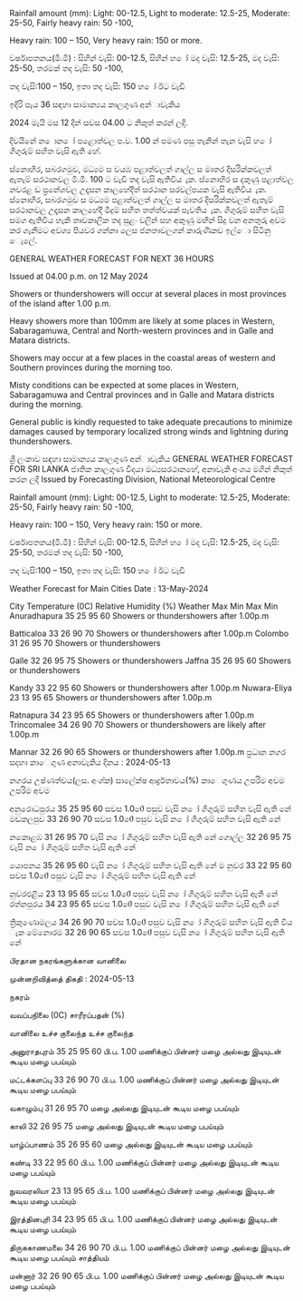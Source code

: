 Rainfall amount (mm): Light: 00-12.5, Light to moderate: 12.5-25, Moderate: 25-50, Fairly heavy rain: 50 -100,

Heavy rain: 100 – 150, Very heavy rain: 150 or more.

වර්ෂාපතනය(මි.මී) : සිහින් වැසි: 00-12.5, සිහින් හ ෝ මද වැසි: 12.5-25, මද වැසි: 25-50, තරමක් තද වැසි: 50 -100,

තද වැසි:100 – 150, ඉතා තද වැසි: 150 හ ෝ ඊට වැඩි

ඉදිරි පැය 36 සඳහා සාමාන්‍යය කාලගුණ අන්‍ාවැකිය

2024 මැයි මස 12 දින්‍ සවස 04.00 ට නිකුත් කරන්‍ ලදි.

දිවයිනේ න ොන ෝ පළොත්වල ප.ව. 1.00 න් පමණ පසු තැනින් තැන වැසි හ ෝ ගිගුරුම් සහිත වැසි ඇති හේ.

ස්නොහිර, සබරගමුව, මධ්‍යම ස වයඹ පළාත්වලත් ගාල්ල ස මාතර දිසරික්කවලත් ඇතැම් සරථානවල මි.මී. 100 ට වැඩි තද වැසි ඇතිවිය ැක. ස්නොහිර ස දකුණු පළාත්වල නවරළ ඩ ප්‍රනේශවල උදෑසන කාලහේදීත් සරථාන සරවල්පයක වැසි ඇතිවිය ැක. ස්නොහිර, සබරගමුව ස මධ්‍යම පළාත්වලත් ගාල්ල ස මාතර දිසරික්කවලත් ඇතැම් සරථානවල උදෑසන කාලහේදී මීදුම් සහිත තත්ත්වයක් පැවතිය ැක. ගිගුරුම් සහිත වැසි සමග ඇතිවිය හැකි තාවකාලික තද සුළං වලින් සහ අකුණු මඟින් සිදු වන අනතුරු අවම කර ගැනීමට අවශ්‍ය පියවර ගන්නා ලෙස ජනතාවලගන් කාරුණිකව ඉල්ො සිටිනු ෙැලේ.

GENERAL WEATHER FORECAST FOR NEXT 36 HOURS

Issued at 04.00 p.m. on 12 May 2024

Showers or thundershowers will occur at several places in most provinces of the island after 1.00 p.m.

Heavy showers more than 100mm are likely at some places in Western, Sabaragamuwa, Central and North-western provinces and in Galle and Matara districts.

Showers may occur at a few places in the coastal areas of western and Southern provinces during the morning too.

Misty conditions can be expected at some places in Western, Sabaragamuwa and Central provinces and in Galle and Matara districts during the morning.

General public is kindly requested to take adequate precautions to minimize damages caused by temporary localized strong winds and lightning during thundershowers.

ශ්‍රී ලංකාව සඳහා සාමාන්‍යය කාලගුණ අන්‍ාවැකිය GENERAL WEATHER FORECAST FOR SRI LANKA ජාතික කාලගුණ විදයා මධ්‍යසරථානහේ, අනාවැකි අංශය මගින් නිකුත් කරන ලදි Issued by Forecasting Division, National Meteorological Centre

Rainfall amount (mm): Light: 00-12.5, Light to moderate: 12.5-25, Moderate: 25-50, Fairly heavy rain: 50 -100,

Heavy rain: 100 – 150, Very heavy rain: 150 or more.

වර්ෂාපතනය(මි.මී) : සිහින් වැසි: 00-12.5, සිහින් හ ෝ මද වැසි: 12.5-25, මද වැසි: 25-50, තරමක් තද වැසි: 50 -100,

තද වැසි:100 – 150, ඉතා තද වැසි: 150 හ ෝ ඊට වැඩි

Weather Forecast for Main Cities Date : 13-May-2024

City Temperature (0C) Relative Humidity (%) Weather Max Min Max Min Anuradhapura 35 25 95 60 Showers or thundershowers after 1.00p.m

Batticaloa 33 26 90 70 Showers or thundershowers after 1.00p.m Colombo 31 26 95 70 Showers or thundershowers

Galle 32 26 95 75 Showers or thundershowers Jaffna 35 26 95 60 Showers or thundershowers

Kandy 33 22 95 60 Showers or thundershowers after 1.00p.m Nuwara-Eliya 23 13 95 65 Showers or thundershowers after 1.00p.m

Ratnapura 34 23 95 65 Showers or thundershowers after 1.00p.m Trincomalee 34 26 90 70 Showers or thundershowers are likely after 1.00p.m

Mannar 32 26 90 65 Showers or thundershowers after 1.00p.m ප්‍රධාන නගර සදහා කාෙගුණ අනාවැකිය දිනය : 2024-05-13

නගරය උෂ්ණත්වය(ලස. අංශ්‍ක) සාලේක්ෂ ආර්ද්‍රතාවය(%) කාෙගුණය උපරිම අවම උපරිම අවම

අනුරොධපුරය 35 25 95 60 සවස 1.00ේ පසුව වැසි න ෝ ගිගුරුම් සහිත වැසි ඇති නේ මඩකලපුව 33 26 90 70 සවස 1.00ේ පසුව වැසි න ෝ ගිගුරුම් සහිත වැසි ඇති නේ

නකොළඹ 31 26 95 70 වැසි න ෝ ගිගුරුම් සහිත වැසි ඇති නේ ගොල්ල 32 26 95 75 වැසි න ෝ ගිගුරුම් සහිත වැසි ඇති නේ

යොපනය 35 26 95 60 වැසි න ෝ ගිගුරුම් සහිත වැසි ඇති නේ ම නුවර 33 22 95 60 සවස 1.00ේ පසුව වැසි න ෝ ගිගුරුම් සහිත වැසි ඇති නේ

නුවරඑළිය 23 13 95 65 සවස 1.00ේ පසුව වැසි න ෝ ගිගුරුම් සහිත වැසි ඇති නේ රත්නපුරය 34 23 95 65 සවස 1.00ේ පසුව වැසි න ෝ ගිගුරුම් සහිත වැසි ඇති නේ

ත්‍රිකුණොමලය 34 26 90 70 සවස 1.00ේ පසුව වැසි න ෝ ගිගුරුම් සහිත වැසි ඇති විය ැක මේනොරම 32 26 90 65 සවස 1.00ේ පසුව වැසි න ෝ ගිගුරුම් සහිත වැසි ඇති නේ

பிரதான நகரங்களுக்கான வானிலை

முன்னறிவித்தை் திகதி : 2024-05-13

நகரம்

வவப்பநிலை (0C) சாரீரப்பதன் (%)

வானிலை உச்ச குலைந்த உச்ச குலைந்த

அனுராதபுரம் 35 25 95 60 பி.ப. 1.00 மணிக்குப் பின்னர் மழை அல்லது இடியுடன் கூடிய மழை பபய்யும்

மட்டக்களப்பு 33 26 90 70 பி.ப. 1.00 மணிக்குப் பின்னர் மழை அல்லது இடியுடன் கூடிய மழை பபய்யும்

வகாழும்பு 31 26 95 70 மழை அல்லது இடியுடன் கூடிய மழை பபய்யும்

காலி 32 26 95 75 மழை அல்லது இடியுடன் கூடிய மழை பபய்யும்

யாழ்ப்பாணம் 35 26 95 60 மழை அல்லது இடியுடன் கூடிய மழை பபய்யும்

கண்டி 33 22 95 60 பி.ப. 1.00 மணிக்குப் பின்னர் மழை அல்லது இடியுடன் கூடிய மழை பபய்யும்

நுவவரலியா 23 13 95 65 பி.ப. 1.00 மணிக்குப் பின்னர் மழை அல்லது இடியுடன் கூடிய மழை பபய்யும்

இரத்தினபுரி 34 23 95 65 பி.ப. 1.00 மணிக்குப் பின்னர் மழை அல்லது இடியுடன் கூடிய மழை பபய்யும்

திருககாணமலை 34 26 90 70 பி.ப. 1.00 மணிக்குப் பின்னர் மழை அல்லது இடியுடன் கூடிய மழை பபய்யும் சாத்தியம்

மன்னார் 32 26 90 65 பி.ப. 1.00 மணிக்குப் பின்னர் மழை அல்லது இடியுடன் கூடிய மழை பபய்யும்